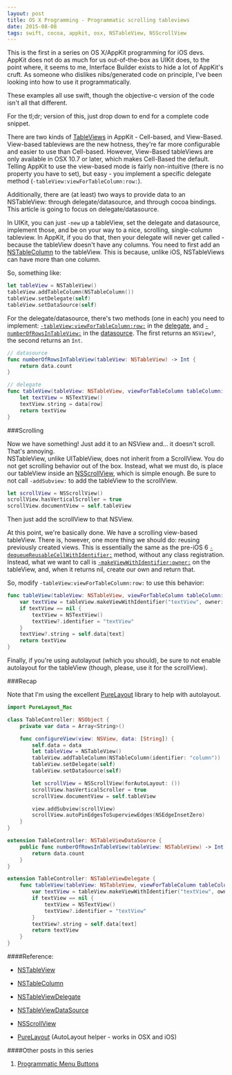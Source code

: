```yaml
---
layout: post
title: OS X Programming - Programmatic scrolling tableviews
date: 2015-08-08
tags: swift, cocoa, appkit, osx, NSTableView, NSScrollView
---
```


This is the first in a series on OS X/AppKit programming for iOS devs. AppKit does not do as much for us out-of-the-box as UIKit does, to the point where, it seems to me, Interface Builder exists to hide a lot of AppKit's cruft. As someone who dislikes nibs/generated code on principle, I've been looking into how to use it programmatically.

These examples all use swift, though the objective-c version of the code isn't all that different.

For the tl;dr; version of this, just drop down to end for a complete code snippet.

There are two kinds of [TableViews](https://developer.apple.com/library/mac/documentation/Cocoa/Reference/ApplicationKit/Classes/NSTableView_Class/index.html) in AppKit - Cell-based, and View-Based. View-based tableviews are the new hotness, they're far more configurable and easier to use than Cell-based. However, View-Based tableViews are only available in OSX 10.7 or later, which makes Cell-Based the default. Telling AppKit to use the view-based mode is fairly non-intuitive (there is no property you have to set), but easy - you implement a specific delegate method (`-tableView:viewForTableColumn:row:`).

Additionally, there are (at least) two ways to provide data to an NSTableView: through delegate/datasource, and through cocoa bindings. This article is going to focus on delegate/datasource.

In UIKit, you can just `-new` up a tableView, set the delegate and datasource, implement those, and be on your way to a nice, scrolling, single-column tableview. In AppKit, if you do that, then your delegate will never get called - because the tableView doesn't have any columns. You need to first add an [NSTableColumn](https://developer.apple.com/library/mac/documentation/Cocoa/Reference/ApplicationKit/Classes/NSTableColumn_Class/index.html#//apple_ref/occ/cl/NSTableColumn) to the tableView. This is because, unlike iOS, NSTableViews can have more than one column.

So, something like:

```swift
let tableView = NSTableView()
tableView.addTableColumn(NSTableColumn())
tableView.setDelegate(self)
tableView.setDataSource(self)
```

For the delegate/datasource, there's two methods (one in each) you need to implement: [`-tableView:viewForTableColumn:row:`](https://developer.apple.com/library/mac/documentation/Cocoa/Reference/NSTableViewDelegate_Protocol/index.html#//apple_ref/occ/intfm/NSTableViewDelegate/tableView:viewForTableColumn:row:) in the [delegate](https://developer.apple.com/library/mac/documentation/Cocoa/Reference/NSTableViewDelegate_Protocol/index.html), and [`-numberOfRowsInTableView:`](https://developer.apple.com/library/mac/documentation/Cocoa/Reference/ApplicationKit/Protocols/NSTableDataSource_Protocol/index.html#//apple_ref/occ/intfm/NSTableViewDataSource/numberOfRowsInTableView:) in the [datasource](https://developer.apple.com/library/mac/documentation/Cocoa/Reference/ApplicationKit/Protocols/NSTableDataSource_Protocol/index.html). The first returns an `NSView?`, the second returns an `Int`.

```swift
// datasource
func numberOfRowsInTableView(tableView: NSTableView) -> Int {
    return data.count
}

// delegate
func tableView(tableView: NSTableView, viewForTableColumn tableColumn: NSTableColumn?, row: Int) -> NSView? {
    let textView = NSTextView()
    textView.string = data[row]
    return textView
}
```

###Scrolling

Now we have something! Just add it to an NSView and... it doesn't scroll. That's annoying.  
NSTableView, unlike UITableView, does not inherit from a ScrollView. You do not get scrolling behavior out of the box. Instead, what we must do, is place our tableView inside an [NSScrollView](https://developer.apple.com/library/mac/documentation/Cocoa/Reference/ApplicationKit/Classes/NSScrollView_Class/index.html#//apple_ref/occ/cl/NSScrollView), which is simple enough. Be sure to not call `-addSubview:` to add the tableView to the scrollView.

```swift
let scrollView = NSScrollView()
scrollView.hasVerticalScroller = true
scrollView.documentView = self.tableView
```
Then just add the scrollView to that NSView.

At this point, we're basically done. We have a scrolling view-based tableView. There is, however, one more thing we should do: reusing previously created views. This is essentially the same as the pre-iOS 6 [`-dequeueReusableCellWithIdentifier:`](https://developer.apple.com/library/ios/documentation/UIKit/Reference/UITableView_Class/index.html#//apple_ref/occ/instm/UITableView/dequeueReusableCellWithIdentifier:) method, without any class registration. Instead, what we want to call is [`-makeViewWithIdentifier:owner:`](https://developer.apple.com/library/mac/documentation/Cocoa/Reference/ApplicationKit/Classes/NSTableView_Class/index.html#//apple_ref/occ/instm/NSTableView/makeViewWithIdentifier:owner:) on the tableView, and, when it returns nil, create our own and return that.

So, modify `-tableView:viewForTableColumn:row:` to use this behavior:

```swift
func tableView(tableView: NSTableView, viewForTableColumn tableColumn: NSTableColumn?, row: Int) -> NSView? {
    var textView = tableView.makeViewWithIdentifier("textView", owner: self) as? NSTextView
    if textView == nil {
        textView = NSTextView()
        textView?.identifier = "textView"
    }
    textView?.string = self.data[text]
    return textView
}
```

Finally, if you're using autolayout (which you should), be sure to not enable autolayout for the tableView (though, please, use it for the scrollView).

###Recap

Note that I'm using the excellent [PureLayout](https://github.com/smileyborg/purelayout) library to help with autolayout.

```swift
import PureLayout_Mac

class TableController: NSObject {
    private var data = Array<String>()

    func configureView(view: NSView, data: [String]) {
        self.data = data
        let tableView = NSTableView()
        tableView.addTableColumn(NSTableColumn(identifier: "column"))
        tableView.setDelegate(self)
        tableView.setDataSource(self)

        let scrollView = NSScrollView(forAutoLayout: ())
        scrollView.hasVerticalScroller = true
        scrollView.documentView = self.tableView

        view.addSubview(scrollView)
        scrollView.autoPinEdgesToSuperviewEdges(NSEdgeInsetZero)
    }
}

extension TableController: NSTableViewDataSource {
    public func numberOfRowsInTableView(tableView: NSTableView) -> Int {
        return data.count
    }
}

extension TableController: NSTableViewDelegate {
    func tableView(tableView: NSTableView, viewForTableColumn tableColumn: NSTableColumn?, row: Int) -> NSView? {
        var textView = tableView.makeViewWithIdentifier("textView", owner: self) as? NSTextView
        if textView == nil {
            textView = NSTextView()
            textView?.identifier = "textView"
        }
        textView?.string = self.data[text]
        return textView
    }
}

```

####Reference:

- [NSTableView](https://developer.apple.com/library/mac/documentation/Cocoa/Reference/ApplicationKit/Classes/NSTableView_Class/index.html)
- [NSTableColumn](https://developer.apple.com/library/mac/documentation/Cocoa/Reference/ApplicationKit/Classes/NSTableColumn_Class/index.html#//apple_ref/occ/cl/NSTableColumn)
- [NSTableViewDelegate](https://developer.apple.com/library/mac/documentation/Cocoa/Reference/NSTableViewDelegate_Protocol/index.html)
- [NSTableViewDataSource](https://developer.apple.com/library/mac/documentation/Cocoa/Reference/ApplicationKit/Protocols/NSTableDataSource_Protocol/index.html)
- [NSScrollView](https://developer.apple.com/library/mac/documentation/Cocoa/Reference/ApplicationKit/Classes/NSScrollView_Class/index.html#//apple_ref/occ/cl/NSScrollView)

- [PureLayout](https://github.com/smileyborg/purelayout) (AutoLayout helper - works in OSX and iOS)

####Other posts in this series
1. [Programmatic Menu Buttons](/2015/08/14/osx-programming-programmatic-menu-buttons/)
